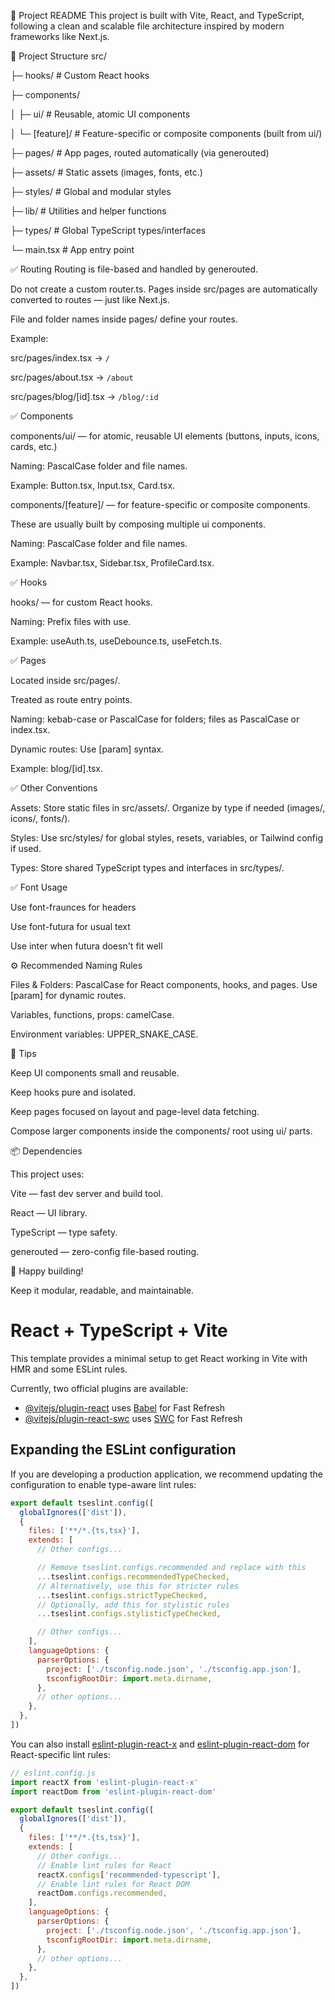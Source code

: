 📘 Project README
This project is built with Vite, React, and TypeScript, following a clean and scalable file architecture inspired by modern frameworks like Next.js.

📂 Project Structure
src/
 
 ├─ hooks/               # Custom React hooks
 
 ├─ components/
 
 │   ├─ ui/              # Reusable, atomic UI components
 
 │   └─ [feature]/       # Feature-specific or composite components (built from ui/)
 
 ├─ pages/               # App pages, routed automatically (via generouted)
 
 ├─ assets/              # Static assets (images, fonts, etc.)
 
 ├─ styles/              # Global and modular styles
 
 ├─ lib/                 # Utilities and helper functions
 
 ├─ types/               # Global TypeScript types/interfaces

 └─ main.tsx             # App entry point

✅ Routing
Routing is file-based and handled by generouted.

Do not create a custom router.ts. Pages inside src/pages are automatically converted to routes — just like Next.js.

File and folder names inside pages/ define your routes.


Example:

src/pages/index.tsx       → `/`

src/pages/about.tsx       → `/about`

src/pages/blog/[id].tsx   → `/blog/:id`


✅ Components

components/ui/ — for atomic, reusable UI elements (buttons, inputs, icons, cards, etc.)

Naming: PascalCase folder and file names.

Example: Button.tsx, Input.tsx, Card.tsx.


components/[feature]/ — for feature-specific or composite components.

These are usually built by composing multiple ui components.

Naming: PascalCase folder and file names.

Example: Navbar.tsx, Sidebar.tsx, ProfileCard.tsx.


✅ Hooks

hooks/ — for custom React hooks.

Naming: Prefix files with use.

Example: useAuth.ts, useDebounce.ts, useFetch.ts.


✅ Pages

Located inside src/pages/.

Treated as route entry points.

Naming: kebab-case or PascalCase for folders; files as PascalCase or index.tsx.

Dynamic routes: Use [param] syntax.

Example: blog/[id].tsx.


✅ Other Conventions

Assets: Store static files in src/assets/. Organize by type if needed (images/, icons/, fonts/).

Styles: Use src/styles/ for global styles, resets, variables, or Tailwind config if used.

Types: Store shared TypeScript types and interfaces in src/types/.


✅ Font Usage

Use font-fraunces for headers

Use font-futura for usual text

Use inter when futura doesn't fit well


⚙️ Recommended Naming Rules

Files & Folders: PascalCase for React components, hooks, and pages. Use [param] for dynamic routes.

Variables, functions, props: camelCase.

Environment variables: UPPER_SNAKE_CASE.


🧩 Tips

Keep UI components small and reusable.

Keep hooks pure and isolated.

Keep pages focused on layout and page-level data fetching.

Compose larger components inside the components/ root using ui/ parts.


📦 Dependencies

This project uses:

Vite — fast dev server and build tool.

React — UI library.

TypeScript — type safety.

generouted — zero-config file-based routing.

🚀 Happy building!

Keep it modular, readable, and maintainable.



# React + TypeScript + Vite

This template provides a minimal setup to get React working in Vite with HMR and some ESLint rules.

Currently, two official plugins are available:

- [@vitejs/plugin-react](https://github.com/vitejs/vite-plugin-react/blob/main/packages/plugin-react) uses [Babel](https://babeljs.io/) for Fast Refresh
- [@vitejs/plugin-react-swc](https://github.com/vitejs/vite-plugin-react/blob/main/packages/plugin-react-swc) uses [SWC](https://swc.rs/) for Fast Refresh

## Expanding the ESLint configuration

If you are developing a production application, we recommend updating the configuration to enable type-aware lint rules:

```js
export default tseslint.config([
  globalIgnores(['dist']),
  {
    files: ['**/*.{ts,tsx}'],
    extends: [
      // Other configs...

      // Remove tseslint.configs.recommended and replace with this
      ...tseslint.configs.recommendedTypeChecked,
      // Alternatively, use this for stricter rules
      ...tseslint.configs.strictTypeChecked,
      // Optionally, add this for stylistic rules
      ...tseslint.configs.stylisticTypeChecked,

      // Other configs...
    ],
    languageOptions: {
      parserOptions: {
        project: ['./tsconfig.node.json', './tsconfig.app.json'],
        tsconfigRootDir: import.meta.dirname,
      },
      // other options...
    },
  },
])
```

You can also install [eslint-plugin-react-x](https://github.com/Rel1cx/eslint-react/tree/main/packages/plugins/eslint-plugin-react-x) and [eslint-plugin-react-dom](https://github.com/Rel1cx/eslint-react/tree/main/packages/plugins/eslint-plugin-react-dom) for React-specific lint rules:

```js
// eslint.config.js
import reactX from 'eslint-plugin-react-x'
import reactDom from 'eslint-plugin-react-dom'

export default tseslint.config([
  globalIgnores(['dist']),
  {
    files: ['**/*.{ts,tsx}'],
    extends: [
      // Other configs...
      // Enable lint rules for React
      reactX.configs['recommended-typescript'],
      // Enable lint rules for React DOM
      reactDom.configs.recommended,
    ],
    languageOptions: {
      parserOptions: {
        project: ['./tsconfig.node.json', './tsconfig.app.json'],
        tsconfigRootDir: import.meta.dirname,
      },
      // other options...
    },
  },
])
```
